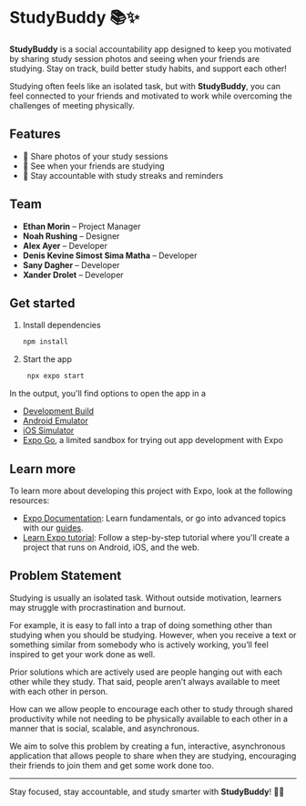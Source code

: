 # StudyBuddy 📚✨

 **StudyBuddy** is a social accountability app designed to keep you motivated by sharing study session photos and seeing when your friends are studying. Stay on track, build better study habits, and support each other!

 Studying often feels like an isolated task, but with **StudyBuddy**, you can feel connected to your friends and motivated to work while overcoming the challenges of meeting physically.

 ## Features
 - 📸 Share photos of your study sessions
 - 👀 See when your friends are studying
 - 🔔 Stay accountable with study streaks and reminders

 ## Team
 - **Ethan Morin** – Project Manager
 - **Noah Rushing** – Designer
 - **Alex Ayer** – Developer
 - **Denis Kevine Simost Sima Matha** – Developer
 - **Sany Dagher** – Developer
 - **Xander Drolet** – Developer

## Get started

 1. Install dependencies

    ```bash
    npm install
    ```

 2. Start the app

    ```bash
     npx expo start
    ```

 In the output, you'll find options to open the app in a

 - [Development Build](https://docs.expo.dev/develop/development-builds/introduction/)
 - [Android Emulator](https://docs.expo.dev/workflow/android-studio-emulator/)
 - [iOS Simulator](https://docs.expo.dev/workflow/ios-simulator/)
 - [Expo Go](https://expo.dev/go), a limited sandbox for trying out app development with Expo

## Learn more

 To learn more about developing this project with Expo, look at the following resources:

 - [Expo Documentation](https://docs.expo.dev/): Learn fundamentals, or go into advanced topics with our [guides](https://docs.expo.dev/guides).
 - [Learn Expo tutorial](https://docs.expo.dev/tutorial/introduction/): Follow a step-by-step tutorial where you'll create a project that runs on Android, iOS, and the web.

## Problem Statement

Studying is usually an isolated task. Without outside motivation, learners may struggle with procrastination and burnout. 

For example, it is easy to fall into a trap of doing something other than studying when you should be studying. However, when you receive a text or something similar from somebody who is actively working, you’ll feel inspired to get your work done as well.

Prior solutions which are actively used are people hanging out with each other while they study. That said, people aren’t always available to meet with each other in person.

How can we allow people to encourage each other to study through shared productivity while not needing to be physically available to each other in a manner that is social, scalable, and asynchronous.

We aim to solve this problem by creating a fun, interactive, asynchronous application that allows people to share when they are studying, encouraging their friends to join them and get some work done too.

 ---
 Stay focused, stay accountable, and study smarter with **StudyBuddy**! 🚀📖
